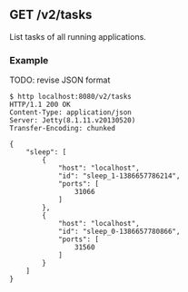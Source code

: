 ## GET /v2/tasks

List tasks of all running applications.

### Example

TODO: revise JSON format

    $ http localhost:8080/v2/tasks
    HTTP/1.1 200 OK
    Content-Type: application/json
    Server: Jetty(8.1.11.v20130520)
    Transfer-Encoding: chunked

    {
        "sleep": [
            {
                "host": "localhost",
                "id": "sleep_1-1386657786214",
                "ports": [
                    31066
                ]
            },
            {
                "host": "localhost",
                "id": "sleep_0-1386657780866",
                "ports": [
                    31560
                ]
            }
        ]
    }
